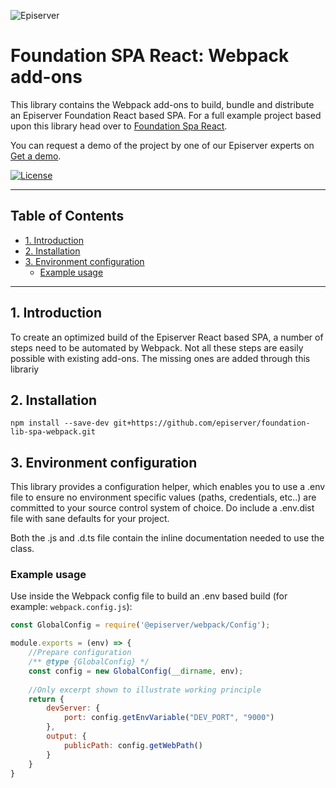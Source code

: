 ![Episerver](https://ux.episerver.com/images/logo.png)
# Foundation SPA React: Webpack add-ons  <!-- omit in toc -->
This library contains the Webpack add-ons to build, bundle and distribute an Episerver Foundation React based SPA. For a full example project based upon this library head over to [Foundation Spa React](https://github.com/episerver/Foundation-spa-react).

You can request a demo of the project by one of our Episerver experts on [Get a demo](https://www.episerver.com/get-a-demo/).

[![License](https://img.shields.io/:license-apache-blue.svg?style=flat-square)](http://www.apache.org/licenses/LICENSE-2.0.html)
***

## Table of Contents  <!-- omit in toc -->
- [1. Introduction](#1-introduction)
- [2. Installation](#2-installation)
- [3. Environment configuration](#3-environment-configuration)
  - [Example usage](#example-usage)

***

## 1. Introduction 
To create an optimized build of the Episerver React based SPA, a number of steps need to be automated by Webpack. Not all these steps are easily possible with existing add-ons. The missing ones are added through this librariy

## 2. Installation
```
npm install --save-dev git+https://github.com/episerver/foundation-lib-spa-webpack.git
```

## 3. Environment configuration
This library provides a configuration helper, which enables you to use a .env
file to ensure no environment specific values (paths, credentials, etc..) are
committed to your source control system of choice. Do include a .env.dist file
with sane defaults for your project.

Both the .js and .d.ts file contain the inline documentation needed to use the
class.

### Example usage

Use inside the Webpack config file to build an .env based build (for example: `webpack.config.js`):
```javascript
const GlobalConfig = require('@episerver/webpack/Config');

module.exports = (env) => {
    //Prepare configuration
    /** @type {GlobalConfig} */
    const config = new GlobalConfig(__dirname, env);
    
    //Only excerpt shown to illustrate working principle
    return {
        devServer: {
            port: config.getEnvVariable("DEV_PORT", "9000")
        },
        output: {
			publicPath: config.getWebPath()
        }
    }
}
```